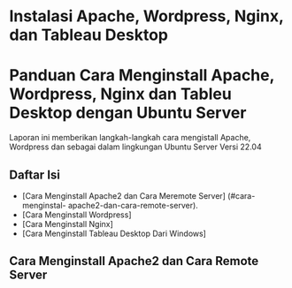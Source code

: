# Instalasi Apache, Wordpress, Nginx, dan Tableau Desktop
# Panduan Cara Menginstall Apache, Wordpress, Nginx dan Tableu Desktop dengan Ubuntu Server

Laporan ini memberikan langkah-langkah cara mengistall Apache, Wordpress dan sebagai dalam lingkungan Ubuntu Server Versi 22.04

## Daftar Isi
 - [Cara Menginstall Apache2 dan Cara Meremote Server] (#cara-menginstal- apache2-dan-cara-remote-server).
 - [Cara Menginstall Wordpress]
 - [Cara Menginstall Nginx]
 - [Cara Menginstall Tableau Desktop Dari Windows]

## Cara Menginstall Apache2 dan Cara Remote Server
